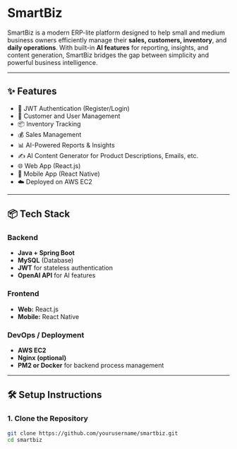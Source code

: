 # SmartBiz

SmartBiz is a modern ERP-lite platform designed to help small and medium business owners efficiently manage their **sales, customers, inventory**, and **daily operations**. With built-in **AI features** for reporting, insights, and content generation, SmartBiz bridges the gap between simplicity and powerful business intelligence.

---

## ✨ Features

- 🔐 JWT Authentication (Register/Login)
- 👥 Customer and User Management
- 📦 Inventory Tracking
- 💰 Sales Management
- 📊 AI-Powered Reports & Insights
- ✍️ AI Content Generator for Product Descriptions, Emails, etc.
- 🌐 Web App (React.js)
- 📱 Mobile App (React Native)
- ☁️ Deployed on AWS EC2

---

## 📦 Tech Stack

### Backend
- **Java + Spring Boot**
- **MySQL** (Database)
- **JWT** for stateless authentication
- **OpenAI API** for AI features

### Frontend
- **Web:** React.js
- **Mobile:** React Native

### DevOps / Deployment
- **AWS EC2**
- **Nginx (optional)**
- **PM2 or Docker** for backend process management

---

## 🛠️ Setup Instructions

### 1. Clone the Repository

```bash
git clone https://github.com/yourusername/smartbiz.git
cd smartbiz
